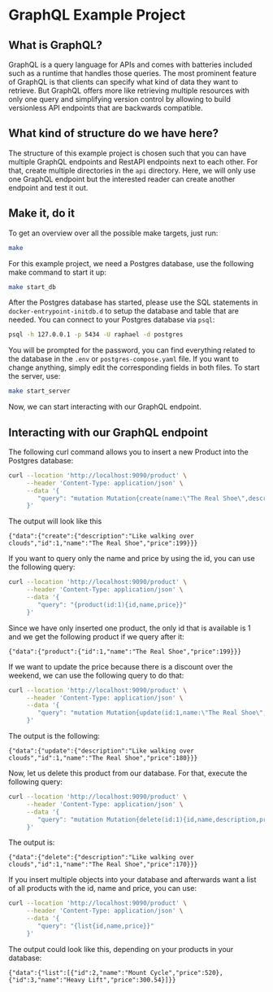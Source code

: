 # GraphQL Example Project
## What is GraphQL?
GraphQL is a query language for APIs and comes with batteries included such as a runtime that handles those queries. The most prominent feature of GraphQL is that clients can specify what kind of data they want to retrieve. But GraphQL offers more like retrieving multiple resources with only one query and simplifying version control by allowing to build versionless API endpoints that are backwards compatible.

## What kind of structure do we have here?
The structure of this example project is chosen such that you can have multiple GraphQL endpoints and RestAPI endpoints next to each other. For that, create multiple directories in the `api` directory. Here, we will only use one GraphQL endpoint but the interested reader can create another endpoint and test it out.

## Make it, do it
To get an overview over all the possible make targets, just run:
```bash
make
```
For this example project, we need a Postgres database, use the following make command to start it up:
```bash
make start_db
```
After the Postgres database has started, please use the SQL statements in `docker-entrypoint-initdb.d` to setup the database and table that are needed. You can connect to your Postgres database via `psql`:
```bash
psql -h 127.0.0.1 -p 5434 -U raphael -d postgres
```
You will be prompted for the password, you can find everything related to the database in the `.env` or `postgres-compose.yaml` file. If you want to change anything, simply edit the corresponding fields in both files. 
To start the server, use:
```bash
make start_server
``` 
Now, we can start interacting with our GraphQL endpoint.

## Interacting with our GraphQL endpoint
The following curl command allows you to insert a new Product into the Postgres database:
```bash
curl --location 'http://localhost:9090/product' \
     --header 'Content-Type: application/json' \
     --data '{
        "query": "mutation Mutation{create(name:\"The Real Shoe\",description:\"Like walking over clouds\",price:199){id,name,description,price}}"
     }'
```
The output will look like this
```
{"data":{"create":{"description":"Like walking over clouds","id":1,"name":"The Real Shoe","price":199}}}
```

If you want to query only the name and price by using the id, you can use the following query:
```bash
curl --location 'http://localhost:9090/product' \
     --header 'Content-Type: application/json' \
     --data '{
        "query": "{product(id:1){id,name,price}}"
     }'
```
Since we have only inserted one product, the only id that is available is 1 and we get the following product if we query after it:
```
{"data":{"product":{"id":1,"name":"The Real Shoe","price":199}}}
```

If we want to update the price because there is a discount over the weekend, we can use the following query to do that:
```bash
curl --location 'http://localhost:9090/product' \
     --header 'Content-Type: application/json' \
     --data '{
        "query": "mutation Mutation{update(id:1,name:\"The Real Shoe\",description:\"Like walking over clouds\",price:180){id,name,description,price}}"
     }'
```
The output is the following:
```
{"data":{"update":{"description":"Like walking over clouds","id":1,"name":"The Real Shoe","price":180}}}
```

Now, let us delete this product from our database. For that, execute the following query:
```bash
curl --location 'http://localhost:9090/product' \
     --header 'Content-Type: application/json' \
     --data '{
        "query": "mutation Mutation{delete(id:1){id,name,description,price}}"       
     }'
```
The output is:
```
{"data":{"delete":{"description":"Like walking over clouds","id":1,"name":"The Real Shoe","price":170}}}
```

If you insert multiple objects into your database and afterwards want a list of all products with the id, name and price, you can use:
```bash
curl --location 'http://localhost:9090/product' \
     --header 'Content-Type: application/json' \
     --data '{
        "query": "{list{id,name,price}}" 
     }'
```
The output could look like this, depending on your products in your database:
```
{"data":{"list":[{"id":2,"name":"Mount Cycle","price":520},{"id":3,"name":"Heavy Lift","price":300.54}]}}
```
